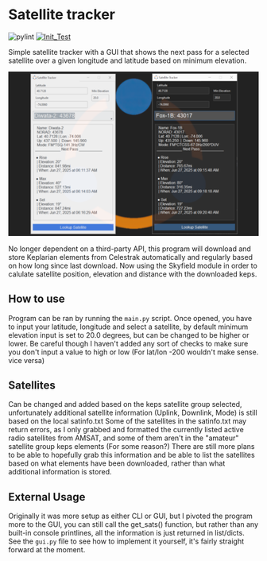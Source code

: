 # Satellite tracker
![pylint](https://img.shields.io/badge/PyLint-10.00-brightgreen?logo=python&logoColor=white)
[![Init_Test](https://github.com/Exclavia/Testing-Satellite-Tracker/actions/workflows/python-app.yml/badge.svg)](https://github.com/Exclavia/Testing-Satellite-Tracker/actions/workflows/python-app.yml)

Simple satellite tracker with a GUI that shows the next pass for a selected satellite over a given longitude and latitude based on minimum elevation.

<img src="https://raw.githubusercontent.com/Exclavia/Satellite-Tracker/refs/heads/main/images/screenshot.png"/>

No longer dependent on a third-party API, this program will download and store Keplarian elements from Celestrak automatically and regularly based on how long since last download. Now using the Skyfield module in order to calulate satellite position, elevation and distance with the downloaded keps. 


## How to use
Program can be ran by running the `main.py` script. Once opened, you have to input your latitude, longitude and select a satellite, by default minimum elevation input is set to 20.0 degrees, but can be changed to be higher or lower.
Be careful though I haven't added any sort of checks to make sure you don't input a value to high or low (For lat/lon -200 wouldn't make sense. vice versa)


## Satellites
Can be changed and added based on the keps satellite group selected, unfortunately additional satellite information (Uplink, Downlink, Mode) is still based on the local satinfo.txt
Some of the satellites in the satinfo.txt may return errors, as I only grabbed and formatted the currently listed active radio satellites from AMSAT, and some of them aren't in the "amateur" satellite group keps elements (For some reason?)
There are still more plans to be able to hopefully grab this information and be able to list the satellites based on what elements have been downloaded, rather than what additional information is stored.


## External Usage
Originally it was more setup as either CLI or GUI, but I pivoted the program more to the GUI, you can still call the get_sats() function, but rather than any built-in console printlines, all the information is just returned in list/dicts.
See the `gui.py` file to see how to implement it yourself, it's fairly straight forward at the moment.

